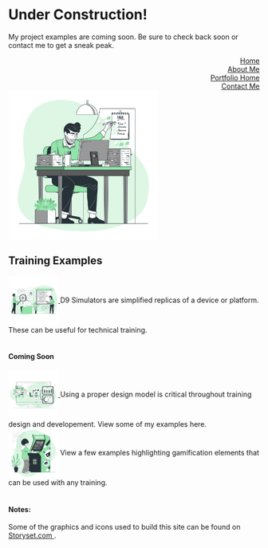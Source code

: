 <h1>Under Construction!</h1>

My project examples are coming soon. Be sure to check back soon or contact me to get a sneak peak. 

<div align="right">
    <a href = "https://xoluvs.github.io/homePage">Home</a>
  </div>
  
<div align="right">
    <a href = "https://xoluvs.github.io/aboutMe">About Me</a>
  </div>

 <div align="right">
     <a href = "https://xoluvs.github.io/portfolioHome">Portfolio Home</a>
   </div>

 <div align="right">
    <a href = "https://xoluvs.github.io/contactMe">Contact Me</a>
  </div>

<div align="left">
     <img src="assets/images/office.png" alt="Contact Me" width="300" height="300" align="center"  /> 
    </div>


<h2> Training Examples</h2>

<div align="left">
 <a href = "https://xoluvs.github.io/D9-Simulations">  
 <img src="assets/images/softwareDesign.png" alt="Simulation Examples" width="100" height="100" align="center"> </a> 
  D9 Simulators are simplified replicas of a device or platform. These can be useful for technical training. <br> 
</div>

<br>

<h4>Coming Soon </h4>
<div align="left">
 <a href = "https://xoluvs.github.io/analysis">  
 <img src="assets/images/data.png" alt="ADDIE process examples" width="100" height="100" align="center"> </a> 
  Using a proper design model is critical throughout training design and developement. View some of my examples here.    
</div>

<div align="left">
  <img src="assets/images/justForFun.png" alt="Just for fun proijects" width="100" height="100" align="center">  
  View a few examples highlighting gamification elements that can be used with any training.    
</div>


<br>

<h4 align="left"> Notes:</h4>

Some of the graphics and icons used to build this site can be found on <a href="https://storyset.com/work"> Storyset.com </a>.
